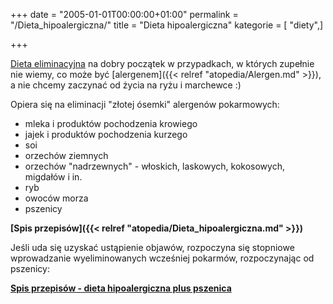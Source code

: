 +++
date = "2005-01-01T00:00:00+01:00"
permalink = "/Dieta_hipoalergiczna/"
title = "Dieta hipoalergiczna"
kategorie = [ "diety",]

+++

[Dieta eliminacyjna](/atopedia/Dieta_eliminacyjna) na dobry początek
w przypadkach, w których zupełnie nie wiemy, co może być
[alergenem]({{< relref "atopedia/Alergen.md" >}}), a nie chcemy zaczynać od życia na
ryżu i marchewce :)

Opiera się na eliminacji "złotej ósemki" alergenów pokarmowych:

-   mleka i produktów pochodzenia krowiego
-   jajek i produktów pochodzenia kurzego
-   soi
-   orzechów ziemnych
-   orzechów "nadrzewnych" - włoskich, laskowych, kokosowych, migdałów i in.
-   ryb
-   owoców morza
-   pszenicy

**[Spis przepisów]({{< relref "atopedia/Dieta_hipoalergiczna.md" >}})**

Jeśli uda się uzyskać ustąpienie objawów, rozpoczyna się stopniowe wprowadzanie wyeliminowanych wcześniej pokarmów, rozpoczynając od pszenicy:

**[Spis przepisów - dieta hipoalergiczna plus pszenica](/rodzajeprzepisow/dieta-hipoalergiczna-plus-pszenica/)**
